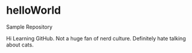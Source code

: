 # helloWorld
Sample Repository

Hi
Learning GitHub. 
Not a huge fan of nerd culture. Definitely hate talking about cats.
